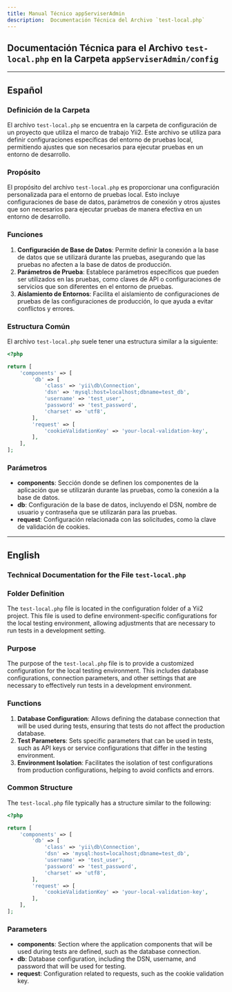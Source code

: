```yaml
---
title: Manual Técnico appServiserAdmin
description:  Documentación Técnica del Archivo `test-local.php`
---
```


## Documentación Técnica para el Archivo `test-local.php` en la Carpeta `appServiserAdmin/config`

---

## Español

### Definición de la Carpeta
El archivo `test-local.php` se encuentra en la carpeta de configuración de un proyecto que utiliza el marco de trabajo Yii2. Este archivo se utiliza para definir configuraciones específicas del entorno de pruebas local, permitiendo ajustes que son necesarios para ejecutar pruebas en un entorno de desarrollo.

### Propósito
El propósito del archivo `test-local.php` es proporcionar una configuración personalizada para el entorno de pruebas local. Esto incluye configuraciones de base de datos, parámetros de conexión y otros ajustes que son necesarios para ejecutar pruebas de manera efectiva en un entorno de desarrollo.

### Funciones

1. **Configuración de Base de Datos**: Permite definir la conexión a la base de datos que se utilizará durante las pruebas, asegurando que las pruebas no afecten a la base de datos de producción.
2. **Parámetros de Prueba**: Establece parámetros específicos que pueden ser utilizados en las pruebas, como claves de API o configuraciones de servicios que son diferentes en el entorno de pruebas.
3. **Aislamiento de Entornos**: Facilita el aislamiento de configuraciones de pruebas de las configuraciones de producción, lo que ayuda a evitar conflictos y errores.

### Estructura Común

El archivo `test-local.php` suele tener una estructura similar a la siguiente:

```php
<?php

return [
    'components' => [
        'db' => [
            'class' => 'yii\db\Connection',
            'dsn' => 'mysql:host=localhost;dbname=test_db',
            'username' => 'test_user',
            'password' => 'test_password',
            'charset' => 'utf8',
        ],
        'request' => [
            'cookieValidationKey' => 'your-local-validation-key',
        ],
    ],
];
```

### Parámetros

- **components**: Sección donde se definen los componentes de la aplicación que se utilizarán durante las pruebas, como la conexión a la base de datos.
- **db**: Configuración de la base de datos, incluyendo el DSN, nombre de usuario y contraseña que se utilizarán para las pruebas.
- **request**: Configuración relacionada con las solicitudes, como la clave de validación de cookies.

---

## English

### Technical Documentation for the File `test-local.php`

### Folder Definition
The `test-local.php` file is located in the configuration folder of a Yii2 project. This file is used to define environment-specific configurations for the local testing environment, allowing adjustments that are necessary to run tests in a development setting.

### Purpose
The purpose of the `test-local.php` file is to provide a customized configuration for the local testing environment. This includes database configurations, connection parameters, and other settings that are necessary to effectively run tests in a development environment.

### Functions

1. **Database Configuration**: Allows defining the database connection that will be used during tests, ensuring that tests do not affect the production database.
2. **Test Parameters**: Sets specific parameters that can be used in tests, such as API keys or service configurations that differ in the testing environment.
3. **Environment Isolation**: Facilitates the isolation of test configurations from production configurations, helping to avoid conflicts and errors.

### Common Structure

The `test-local.php` file typically has a structure similar to the following:

```php
<?php

return [
    'components' => [
        'db' => [
            'class' => 'yii\db\Connection',
            'dsn' => 'mysql:host=localhost;dbname=test_db',
            'username' => 'test_user',
            'password' => 'test_password',
            'charset' => 'utf8',
        ],
        'request' => [
            'cookieValidationKey' => 'your-local-validation-key',
        ],
    ],
];
```

### Parameters

- **components**: Section where the application components that will be used during tests are defined, such as the database connection.
- **db**: Database configuration, including the DSN, username, and password that will be used for testing.
- **request**: Configuration related to requests, such as the cookie validation key.

